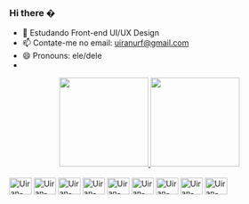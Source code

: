### Hi there �

- 🌱 Estudando Front-end UI/UX Design 
- 📫 Contate-me no email: uiranurf@gmail.com
- 😄 Pronouns: ele/dele
- 
<div align = center>
  
<a href="https://github.com/UiranRibeiro">
    
<img height="160em" src="https://github-readme-stats.vercel.app/api?username=UiranRibeiro&show_icons=true&theme=dark&include_all_commits=true&count_private=true"/> 
                         
<img height="160em" src="https://github-readme-stats.vercel.app/api/top-langs/?username=UiranRibeiro&layout=compact&langs_count=7&theme=dark"/>

</div>
  
<div style = "display:inline-block"><br>
   
  <img align="center" alt="Uiran-html" height="30" width="40" src="https://cdn.jsdelivr.net/gh/devicons/devicon/icons/html5/html5-original-wordmark.svg">
  <img align="center" alt="Uiran-html" height="30" width="40" src="https://cdn.jsdelivr.net/gh/devicons/devicon/icons/css3/css3-original-wordmark.svg">
  <img align="center" alt="Uiran-html" height="30" width="40" src="https://cdn.jsdelivr.net/gh/devicons/devicon/icons/sass/sass-original.svg">
  <img align="center" alt="Uiran-html" height="30" width="40" src="https://cdn.jsdelivr.net/gh/devicons/devicon/icons/bootstrap/bootstrap-original.svg">
  <img align="center" alt="Uiran-html" height="30" width="40" src="https://cdn.jsdelivr.net/gh/devicons/devicon/icons/illustrator/illustrator-plain.svg">
  <img align="center" alt="Uiran-html" height="30" width="40" src="https://cdn.jsdelivr.net/gh/devicons/devicon/icons/photoshop/photoshop-plain.svg">
                                                                   
  <img align="center" alt="Uiran-html" height="30" width="40" src="https://cdn.jsdelivr.net/gh/devicons/devicon/icons/xd/xd-plain.svg">  
  <img align="center" alt="Uiran-html" height="30" width="40" src="https://cdn.jsdelivr.net/gh/devicons/devicon/icons/figma/figma-original.svg">  
  <img align="center" alt="Uiran-html" height="30" width="40" src="https://cdn.jsdelivr.net/gh/devicons/devicon/icons/git/git-original.svg">
  
  
  
   
</div>  
